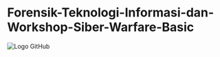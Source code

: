 # Forensik-Teknologi-Informasi-dan-Workshop-Siber-Warfare-Basic
![Logo GitHub](https://github.githubassets.com/images/modules/logos_page/GitHub-Mark.png)
